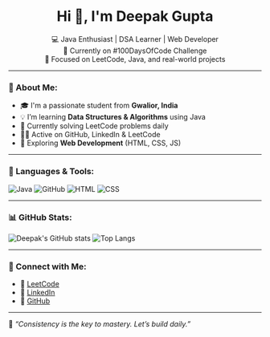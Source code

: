 <h1 align="center">Hi 👋, I'm Deepak Gupta</h1>

<p align="center">
  💻 Java Enthusiast | DSA Learner | Web Developer <br>
  🚀 Currently on #100DaysOfCode Challenge <br>
  🎯 Focused on LeetCode, Java, and real-world projects
</p>

---

### 🧠 About Me:
- 🎓 I'm a passionate student from **Gwalior, India**
- 💡 I’m learning **Data Structures & Algorithms** using Java
- 🔭 Currently solving LeetCode problems daily
- 👨‍💻 Active on GitHub, LinkedIn & LeetCode
- 🌱 Exploring **Web Development** (HTML, CSS, JS)

---

### 🧰 Languages & Tools:
![Java](https://img.shields.io/badge/-Java-007396?style=flat&logo=java)
![GitHub](https://img.shields.io/badge/-GitHub-181717?style=flat&logo=github)
![HTML](https://img.shields.io/badge/-HTML5-E34F26?style=flat&logo=html5)
![CSS](https://img.shields.io/badge/-CSS3-1572B6?style=flat&logo=css3)

---

### 📊 GitHub Stats:
![Deepak's GitHub stats](https://github-readme-stats.vercel.app/api?username=deepak-stack18&show_icons=true&theme=dark)
![Top Langs](https://github-readme-stats.vercel.app/api/top-langs/?username=deepak-stack18&layout=compact&theme=dark)

---

### 🔗 Connect with Me:
- 🔗 [LeetCode](https://leetcode.com/Deepak_G_05/)
- 💼 [LinkedIn](https://linkedin.com/in/deepak-gupta-181b072ba)
- 📂 [GitHub](https://github.com/deepak-stack18)

---

📌 _“Consistency is the key to mastery. Let’s build daily.”_
